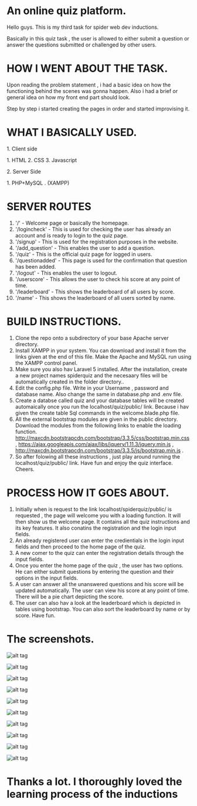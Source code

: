 
# An online quiz platform.

<p> Hello guys. This is my third task for spider web dev inductions. </p>
<p> Basically in this quiz task , the user is allowed to either submit a question or answer the questions submitted or challenged by other users. </p>

# HOW I WENT ABOUT THE TASK.
<p> Upon reading the problem statement , i had a basic idea on how the functioning behind the scenes was gonna happen.
Also i had a brief or general idea on how my front end part should look. </p>
<p> Step by step i started creating the pages in order and started improvising it. </p>

# WHAT I BASICALLY USED.
<p> 1. Client side </p>
<p>      1. HTML
      2. CSS
      3. Javascript </p>
 <p>   2. Server Side </p>
<p>      1. PHP+MySQL . (XAMPP) </p>
       
# SERVER ROUTES

1. '/' - Welcome page or basically the homepage.
2. '/logincheck' - This is used for checking the user has already an account and is ready to login to the quiz page.
3. '/signup' - This is used for the registration purposes in the website.
4. '/add_question' - This enables the user to add a question.
5. '/quiz' - This is the official quiz page for logged in users.
6. '/questionadded' - This page is used for the confirmation that question has been added.
7. '/logout' - This enables the user to logout.
8. '/userscore' - This allows the user to check his score at any point of time.
9. '/leaderboard' - This shows the leaderboard of all users by score.
10. '/name' - This shows the leaderboard of all users sorted by name.

# BUILD INSTRUCTIONS.

1. Clone the repo onto a subdirectory of your base Apache server directory.
2. Install XAMPP in your system. You can download and install it from the links given at the end of this file.
Make the Apache and MySQL run using the XAMPP control panel.  
3. Make sure you also hav Laravel 5 installed. After the installation, create a new project names spiderquiz and the necesaary files will be automatically created in the folder directory.. 
4. Edit the config.php file. Write in your Username , password and database name. Also change the same in database.php and .env file.
5. Create a databse called quiz and your database tables will be created automaically once you run the localhost/quiz/public/  link. Because i hav given the create table Sql commands in the welcome.blade.php file.
6. All the external bootstrap modules are given in the public directory.  Download the modules from the following links to enable the loading function. http://maxcdn.bootstrapcdn.com/bootstrap/3.3.5/css/bootstrap.min.css , https://ajax.googleapis.com/ajax/libs/jquery/1.11.3/jquery.min.js , http://maxcdn.bootstrapcdn.com/bootstrap/3.3.5/js/bootstrap.min.js . 
7. So after folowing all these instructions , just play around running the localhost/quiz/public/ link. Have fun and enjoy the quiz interface. Cheers. 

# PROCESS HOW IT GOES ABOUT.

1. Initially when is request to the link localhost/spiderquiz/public/ is requested , the page will welcome you with a loading function. It will then show us the welcome page. It contains all the quiz instructions and its key features. It also conatins the registration and the login input fields.
2. An already registered user can enter the credientials in the login input fields and then proceed to the home page of the quiz.
3. A new comer to the quiz can enter the registration details through the input fields.
4. Once you enter the home page of the quiz , the user has two options. He can either submit questions by entering the question and their options in the input fields.
5. A user can answer all the unanswered questions and his score will be updated automatically.  The user can view his score at any point of time. There will be a pie chart depicting the score.
6. The user can also hav a look at the leaderboard which is depicted in tables using bootstrap. You can also sort the leaderboard by name or by score. Have fun.

# The screenshots.

![alt tag](http://i.imgur.com/OkBAPJY.jpg)

![alt tag](http://i.imgur.com/KZaxXyH.jpg)

![alt tag](http://i.imgur.com/Whg9T2i.jpg)

![alt tag](http://i.imgur.com/yRNIXjl.jpg)

![alt tag](http://i.imgur.com/erpKLKz.jpg)

![alt tag](http://i.imgur.com/hX0AnYS.jpg)

![alt tag](http://i.imgur.com/7Tc0smw.jpg)

![alt tag](http://i.imgur.com/lygh7BJ.jpg)

![alt tag](http://i.imgur.com/whHBYtF.jpg)

![alt tag](http://i.imgur.com/i9PsNVY.jpg)

# Thanks a lot. I thoroughly loved the learning process of the inductions
